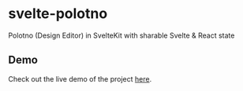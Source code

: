 # svelte-polotno
 Polotno (Design Editor) in SvelteKit with sharable Svelte & React state

## Demo

Check out the live demo of the project [here](https://svelte-polotno.vercel.app/).
